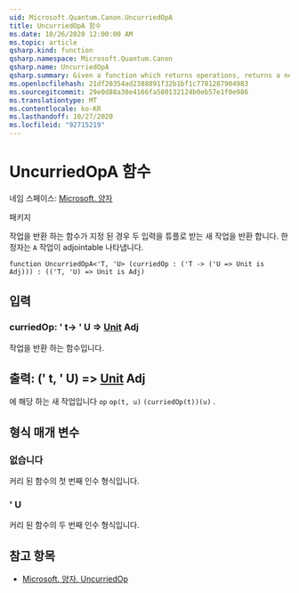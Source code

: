 ```yaml
---
uid: Microsoft.Quantum.Canon.UncurriedOpA
title: UncurriedOpA 함수
ms.date: 10/26/2020 12:00:00 AM
ms.topic: article
qsharp.kind: function
qsharp.namespace: Microsoft.Quantum.Canon
qsharp.name: UncurriedOpA
qsharp.summary: Given a function which returns operations, returns a new operation which takes both inputs as a tuple. The modifier `A` indicates that the operations are adjointable.
ms.openlocfilehash: 21df20354ad2388891f32b1bf1c7781287904983
ms.sourcegitcommit: 29e0d88a30e4166fa580132124b0eb57e1f0e986
ms.translationtype: MT
ms.contentlocale: ko-KR
ms.lasthandoff: 10/27/2020
ms.locfileid: "92715219"
---
```

# <a name="uncurriedopa-function"></a>UncurriedOpA 함수

네임 스페이스: [Microsoft. 양자](xref:Microsoft.Quantum.Canon)

패키지 [](https://nuget.org/packages/)


작업을 반환 하는 함수가 지정 된 경우 두 입력을 튜플로 받는 새 작업을 반환 합니다.
한정자는 `A` 작업이 adjointable 나타냅니다.

```qsharp
function UncurriedOpA<'T, 'U> (curriedOp : ('T -> ('U => Unit is Adj))) : (('T, 'U) => Unit is Adj)
```


## <a name="input"></a>입력

### <a name="curriedop--t---u--unit-adj"></a>curriedOp: ' t-> ' U => [Unit](xref:microsoft.quantum.lang-ref.unit) Adj

작업을 반환 하는 함수입니다.



## <a name="output--tu--unit-adj"></a>출력: (' t, ' U) => [Unit](xref:microsoft.quantum.lang-ref.unit) Adj

에 해당 하는 새 작업입니다 `op` `op(t, u)` `(curriedOp(t))(u)` .

## <a name="type-parameters"></a>형식 매개 변수

### <a name="t"></a>없습니다

커리 된 함수의 첫 번째 인수 형식입니다.
### <a name="u"></a>' U

커리 된 함수의 두 번째 인수 형식입니다.

## <a name="see-also"></a>참고 항목

- [Microsoft. 양자. UncurriedOp](xref:Microsoft.Quantum.Canon.UncurriedOp)